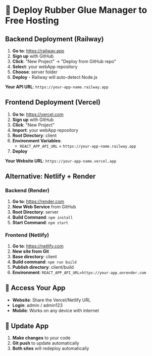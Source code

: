 # 🚀 Deploy Rubber Glue Manager to Free Hosting

## Backend Deployment (Railway)

1. **Go to**: https://railway.app
2. **Sign up** with GitHub
3. **Click**: "New Project" → "Deploy from GitHub repo"
4. **Select**: your webApp repository
5. **Choose**: server folder
6. **Deploy** - Railway will auto-detect Node.js

**Your API URL**: `https://your-app-name.railway.app`

## Frontend Deployment (Vercel)

1. **Go to**: https://vercel.com
2. **Sign up** with GitHub
3. **Click**: "New Project"
4. **Import**: your webApp repository
5. **Root Directory**: client
6. **Environment Variables**:
   - `REACT_APP_API_URL` = `https://your-app-name.railway.app`
7. **Deploy**

**Your Website URL**: `https://your-app-name.vercel.app`

## Alternative: Netlify + Render

### Backend (Render)
1. **Go to**: https://render.com
2. **New Web Service** from GitHub
3. **Root Directory**: server
4. **Build Command**: `npm install`
5. **Start Command**: `npm start`

### Frontend (Netlify)
1. **Go to**: https://netlify.com
2. **New site from Git**
3. **Base directory**: client
4. **Build command**: `npm run build`
5. **Publish directory**: client/build
6. **Environment**: `REACT_APP_API_URL=https://your-app.onrender.com`

## 📱 Access Your App
- **Website**: Share the Vercel/Netlify URL
- **Login**: admin / admin123
- **Mobile**: Works on any device with internet

## 🔧 Update App
1. **Make changes** to your code
2. **Git push** to update automatically
3. **Both sites** will redeploy automatically